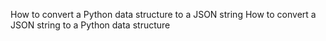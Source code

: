 How to convert a Python data structure to a JSON string
How to convert a JSON string to a Python data structure
